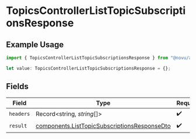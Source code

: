 # TopicsControllerListTopicSubscriptionsResponse

## Example Usage

```typescript
import { TopicsControllerListTopicSubscriptionsResponse } from "@novu/api/models/operations";

let value: TopicsControllerListTopicSubscriptionsResponse = {};
```

## Fields

| Field                                                                                                        | Type                                                                                                         | Required                                                                                                     | Description                                                                                                  |
| ------------------------------------------------------------------------------------------------------------ | ------------------------------------------------------------------------------------------------------------ | ------------------------------------------------------------------------------------------------------------ | ------------------------------------------------------------------------------------------------------------ |
| `headers`                                                                                                    | Record<string, *string*[]>                                                                                   | :heavy_check_mark:                                                                                           | N/A                                                                                                          |
| `result`                                                                                                     | [components.ListTopicSubscriptionsResponseDto](../../models/components/listtopicsubscriptionsresponsedto.md) | :heavy_check_mark:                                                                                           | N/A                                                                                                          |